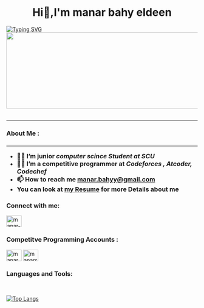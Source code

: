 
<h1 align="center"> Hi👋,I'm manar bahy eldeen</h1>
<a href="https://git.io/typing-svg"><img src="https://readme-typing-svg.herokuapp.com?font=Fira+Code&size=21&pause=1000&color=090BF7&background=FFEFF400&vCenter=true&width=435&lines=+I'm+a+Junior+Computer+Science+;Student" alt="Typing SVG" /></a>

<img src="https://komarev.com/ghpvc/?username=mannarbahy&style=flat-square&color=blue" alt=""/>


<br>

<div align="center">
  <img src="https://media.giphy.com/media/1XCcD9VLQZ2Io/giphy.gif" width="600" height="200"/>
</div> 
<br>
<hr>
 <h3> About Me : <h3><hr>

- 👨‍💻 I’m junior <strong>*computer scince  Student  at SCU*</strong> <br>
- 👨‍💻 I’m a competitive programmer at <b>*Codeforces , Atcoder, Codechef* </b> <br>
- 📫 How to reach me **manar.bahyy@gmail.com**
- You can look at  <a href="https://docs.google.com/document/d/1W4QbOZFHAwsiQvGMTrhy8CnWrznkwIjcNq-vYH_twKU/edit?usp=sharing">my Resume</a> for more Details about me






<h3 align="left">Connect with me:</h3>
<p align="left">

<a href="https://www.linkedin.com/in/manar-bahy-899759208/" target="blank"><img align="center" src="https://raw.githubusercontent.com/rahuldkjain/github-profile-readme-generator/master/src/images/icons/Social/linked-in-alt.svg" alt="manar-bahy" height="30" width="40" /></a>

</p>

<h3 align="left">Competitve Programming Accounts : </h3>
<p align="left">

<a href="https://www.codechef.com/users/manarz88" target="blank"><img align="center" src="https://cdn.jsdelivr.net/npm/simple-icons@3.1.0/icons/codechef.svg" alt="manarz88" height="30" width="40" /></a>
<a href="https://codeforces.com/profile/manarrr_bahy" target="blank"><img align="center" src="https://raw.githubusercontent.com/rahuldkjain/github-profile-readme-generator/master/src/images/icons/Social/codeforces.svg" alt="manarrr_bahy" height="30" width="40" /></a>
  
</p>

<h3 align="left">Languages and Tools:</h3>
<br>


[![Top Langs](https://github-readme-stats.vercel.app/api/top-langs/?username=mannarbahy&layout=compact&theme=vision-friendly-dark)](https://github.com/anuraghazra/github-readme-stats)
  

 
